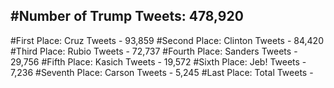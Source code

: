 #Number of Trump Tweets: 478,920
---
#First Place: Cruz Tweets - 93,859
#Second Place: Clinton Tweets - 84,420
#Third Place: Rubio Tweets - 72,737
#Fourth Place: Sanders Tweets - 29,756
#Fifth Place: Kasich Tweets - 19,572
#Sixth Place: Jeb! Tweets - 7,236
#Seventh Place: Carson Tweets - 5,245
#Last Place: Total Tweets -  
